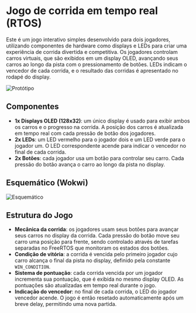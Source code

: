 # Jogo de corrida em tempo real (RTOS)

Este é um jogo interativo simples desenvolvido para dois jogadores, utilizando componentes de hardware como displays e LEDs para criar uma experiência de corrida divertida e competitiva. Os jogadores controlam carros virtuais, que são exibidos em um display OLED, avançando seus carros ao longo da pista com o pressionamento de botões. LEDs indicam o vencedor de cada corrida, e o resultado das corridas é apresentado no rodapé do display.

![Protótipo](https://github.com/LeandroLuna/jogo-corrida-tempo-real/assets/29809108/5b1ca472-e98e-4071-8174-84ab65fa41f5)

## Componentes

- **1x Displays OLED (128x32)**: um único display é usado para exibir ambos os carros e o progresso na corrida. A posição dos carros é atualizada em tempo real com cada pressão de botão dos jogadores.
- **2x LEDs**: um LED vermelho para o jogador dois e um LED verde para o jogador um. O LED correspondente acende para indicar o vencedor no final de cada corrida.
- **2x Botões**: cada jogador usa um botão para controlar seu carro. Cada pressão do botão avança o carro ao longo da pista no display.

## Esquemático (Wokwi)

![Esquemático](https://github.com/LeandroLuna/jogo-corrida-tempo-real/assets/29809108/2db57452-44d2-4b90-8073-012194e61727)

## Estrutura do Jogo

- **Mecânica da corrida**: os jogadores usam seus botões para avançar seus carros no display da corrida. Cada pressão do botão move seu carro uma posição para frente, sendo controlado através de tarefas separadas no FreeRTOS que monitoram os estados dos botões.
- **Condição de vitória**: a corrida é vencida pelo primeiro jogador cujo carro alcança o final da pista no display, definido pela constante `WIN_CONDITION`.
- **Sistema de pontuação**: cada corrida vencida por um jogador incrementa sua pontuação, que é exibida no mesmo display OLED. As pontuações são atualizadas em tempo real durante o jogo.
- **Indicação do vencedor**: no final de cada corrida, o LED do jogador vencedor acende. O jogo é então resetado automaticamente após um breve delay, permitindo uma nova partida.
